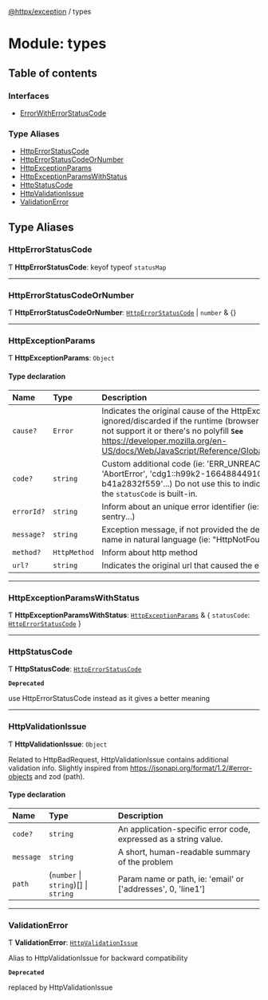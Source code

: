 [@httpx/exception](../README.md) / types

# Module: types

## Table of contents

### Interfaces

- [ErrorWithErrorStatusCode](../interfaces/types.ErrorWithErrorStatusCode.md)

### Type Aliases

- [HttpErrorStatusCode](types.md#httperrorstatuscode)
- [HttpErrorStatusCodeOrNumber](types.md#httperrorstatuscodeornumber)
- [HttpExceptionParams](types.md#httpexceptionparams)
- [HttpExceptionParamsWithStatus](types.md#httpexceptionparamswithstatus)
- [HttpStatusCode](types.md#httpstatuscode)
- [HttpValidationIssue](types.md#httpvalidationissue)
- [ValidationError](types.md#validationerror)

## Type Aliases

### HttpErrorStatusCode

Ƭ **HttpErrorStatusCode**: keyof typeof `statusMap`

---

### HttpErrorStatusCodeOrNumber

Ƭ **HttpErrorStatusCodeOrNumber**: [`HttpErrorStatusCode`](types.md#httperrorstatuscode) \| `number` & {}

---

### HttpExceptionParams

Ƭ **HttpExceptionParams**: `Object`

#### Type declaration

| Name       | Type         | Description                                                                                                                                                                                                                                                            |
| :--------- | :----------- | :--------------------------------------------------------------------------------------------------------------------------------------------------------------------------------------------------------------------------------------------------------------------- |
| `cause?`   | `Error`      | Indicates the original cause of the HttpException. Will be ignored/discarded if the runtime (browser / node version) does not support it or there's no polyfill **`See`** https://developer.mozilla.org/en-US/docs/Web/JavaScript/Reference/Global_Objects/Error/cause |
| `code?`    | `string`     | Custom additional code (ie: 'ERR_UNREACHABLE_SERVICE', 'AbortError', 'cdg1::h99k2-1664884491087-b41a2832f559'...) Do not use this to indicate http status code, the `statusCode` is built-in.                                                                          |
| `errorId?` | `string`     | Inform about an unique error identifier (ie: nanoid, cuid, sentry...)                                                                                                                                                                                                  |
| `message?` | `string`     | Exception message, if not provided the default is the exception name in natural language (ie: "HttpNotFound" -> "Not found")                                                                                                                                           |
| `method?`  | `HttpMethod` | Inform about http method                                                                                                                                                                                                                                               |
| `url?`     | `string`     | Indicates the original url that caused the error.                                                                                                                                                                                                                      |

---

### HttpExceptionParamsWithStatus

Ƭ **HttpExceptionParamsWithStatus**: [`HttpExceptionParams`](types.md#httpexceptionparams) & \{ `statusCode`: [`HttpErrorStatusCode`](types.md#httperrorstatuscode) }

---

### HttpStatusCode

Ƭ **HttpStatusCode**: [`HttpErrorStatusCode`](types.md#httperrorstatuscode)

**`Deprecated`**

use HttpErrorStatusCode instead as it gives a better meaning

---

### HttpValidationIssue

Ƭ **HttpValidationIssue**: `Object`

Related to HttpBadRequest, HttpValidationIssue contains additional validation info.
Slightly inspired from https://jsonapi.org/format/1.2/#error-objects
and zod (path).

#### Type declaration

| Name      | Type                                 | Description                                                      |
| :-------- | :----------------------------------- | :--------------------------------------------------------------- |
| `code?`   | `string`                             | An application-specific error code, expressed as a string value. |
| `message` | `string`                             | A short, human-readable summary of the problem                   |
| `path`    | (`number` \| `string`)[] \| `string` | Param name or path, ie: 'email' or ['addresses', 0, 'line1']     |

---

### ValidationError

Ƭ **ValidationError**: [`HttpValidationIssue`](types.md#httpvalidationissue)

Alias to HttpValidationIssue for backward compatibility

**`Deprecated`**

replaced by HttpValidationIssue
